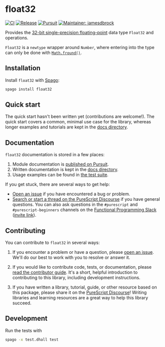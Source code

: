 # float32

[![CI](https://github.com/purescript-contrib/purescript-float32/workflows/CI/badge.svg?branch=main)](https://github.com/purescript-contrib/purescript-float32/actions?query=workflow%3ACI+branch%3Amain)
[![Release](https://img.shields.io/github/release/purescript-contrib/purescript-float32.svg)](https://github.com/purescript-contrib/purescript-float32/releases)
[![Pursuit](https://pursuit.purescript.org/packages/purescript-float32/badge)](https://pursuit.purescript.org/packages/purescript-float32)
[![Maintainer: jamesdbrock](https://img.shields.io/badge/maintainer-jamesdbrock-teal.svg)](https://github.com/jamesdbrock)

Provides the
[32-bit single-precision floating-point](https://en.wikipedia.org/wiki/Single-precision_floating-point_format)
data type `Float32` and operations.

`Float32` is a `newtype` wrapper around `Number`, where
entering into the type can only be done with
[`Math.fround()`](https://developer.mozilla.org/en-US/docs/Web/JavaScript/Reference/Global_Objects/Math/fround).

## Installation

Install `float32` with [Spago](https://github.com/purescript/spago):

```sh
spago install float32
```

## Quick start

The quick start hasn't been written yet (contributions are welcome!). The quick start covers a common, minimal use case for the library, whereas longer examples and tutorials are kept in the [docs directory](./docs).

## Documentation

`float32` documentation is stored in a few places:

1. Module documentation is [published on Pursuit](https://pursuit.purescript.org/packages/purescript-float32).
2. Written documentation is kept in the [docs directory](./docs).
3. Usage examples can be found in [the test suite](./test).

If you get stuck, there are several ways to get help:

- [Open an issue](https://github.com/purescript-contrib/purescript-float32/issues) if you have encountered a bug or problem.
- [Search or start a thread on the PureScript Discourse](https://discourse.purescript.org) if you have general questions. You can also ask questions in the `#purescript` and `#purescript-beginners` channels on the [Functional Programming Slack](https://functionalprogramming.slack.com) ([invite link](https://fpchat-invite.herokuapp.com/)).

## Contributing

You can contribute to `float32` in several ways:

1. If you encounter a problem or have a question, please [open an issue](https://github.com/purescript-contrib/purescript-float32/issues). We'll do our best to work with you to resolve or answer it.

2. If you would like to contribute code, tests, or documentation, please [read the contributor guide](./CONTRIBUTING.md). It's a short, helpful introduction to contributing to this library, including development instructions.

3. If you have written a library, tutorial, guide, or other resource based on this package, please share it on the [PureScript Discourse](https://discourse.purescript.org)! Writing libraries and learning resources are a great way to help this library succeed.

## Development

Run the tests with

```sh
spago -x test.dhall test
```